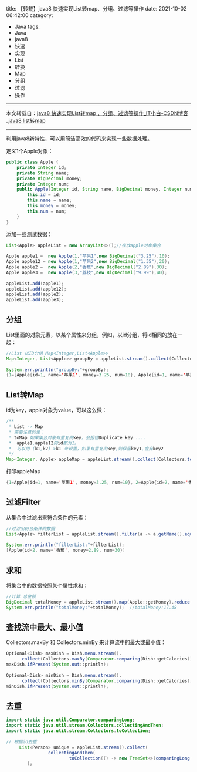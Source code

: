 title: 【转载】java8 快速实现List转map、分组、过滤等操作
date: 2021-10-02 06:42:00
category:
- Java
tags:
- Java
- java8
- 快速
- 实现
- List
- 转换
- Map
- 分组
- 过滤
- 操作
---

本文转载自：[java8 快速实现List转map 、分组、过滤等操作_IT小白-CSDN博客_java8 list转map](https://blog.csdn.net/lu930124/article/details/77595585)

---

利用java8新特性，可以用简洁高效的代码来实现一些数据处理。

定义1个Apple对象：

```java
public class Apple {
    private Integer id;
    private String name;
    private BigDecimal money;
    private Integer num;
    public Apple(Integer id, String name, BigDecimal money, Integer num) {
        this.id = id;
        this.name = name;
        this.money = money;
        this.num = num;
    }
}
```

添加一些测试数据：

```java
List<Apple> appleList = new ArrayList<>();//存放apple对象集合
 
Apple apple1 =  new Apple(1,"苹果1",new BigDecimal("3.25"),10);
Apple apple12 = new Apple(1,"苹果2",new BigDecimal("1.35"),20);
Apple apple2 =  new Apple(2,"香蕉",new BigDecimal("2.89"),30);
Apple apple3 =  new Apple(3,"荔枝",new BigDecimal("9.99"),40);
 
appleList.add(apple1);
appleList.add(apple12);
appleList.add(apple2);
appleList.add(apple3);
```


<!-- more -->


## 分组

List里面的对象元素，以某个属性来分组，例如，以id分组，将id相同的放在一起：

```java
//List 以ID分组 Map<Integer,List<Apple>>
Map<Integer, List<Apple>> groupBy = appleList.stream().collect(Collectors.groupingBy(Apple::getId));
 
System.err.println("groupBy:"+groupBy);
{1=[Apple{id=1, name='苹果1', money=3.25, num=10}, Apple{id=1, name='苹果2', money=1.35, num=20}], 2=[Apple{id=2, name='香蕉', money=2.89, num=30}], 3=[Apple{id=3, name='荔枝', money=9.99, num=40}]}
```

## List转Map

id为key，apple对象为value，可以这么做：

```java
/**
 * List -> Map
 * 需要注意的是：
 * toMap 如果集合对象有重复的key，会报错Duplicate key ....
 *  apple1,apple12的id都为1。
 *  可以用 (k1,k2)->k1 来设置，如果有重复的key,则保留key1,舍弃key2
 */
Map<Integer, Apple> appleMap = appleList.stream().collect(Collectors.toMap(Apple::getId, a -> a,(k1,k2)->k1));
```

打印appleMap

```java
{1=Apple{id=1, name='苹果1', money=3.25, num=10}, 2=Apple{id=2, name='香蕉', money=2.89, num=30}, 3=Apple{id=3, name='荔枝', money=9.99, num=40}}
```

## 过滤Filter

从集合中过滤出来符合条件的元素：

```java
//过滤出符合条件的数据
List<Apple> filterList = appleList.stream().filter(a -> a.getName().equals("香蕉")).collect(Collectors.toList());
 
System.err.println("filterList:"+filterList);
[Apple{id=2, name='香蕉', money=2.89, num=30}]
```

## 求和

将集合中的数据按照某个属性求和：

```java
//计算 总金额
BigDecimal totalMoney = appleList.stream().map(Apple::getMoney).reduce(BigDecimal.ZERO, BigDecimal::add);
System.err.println("totalMoney:"+totalMoney);  //totalMoney:17.48
```

## 查找流中最大、最小值

Collectors.maxBy 和 Collectors.minBy 来计算流中的最大或最小值：

```java
Optional<Dish> maxDish = Dish.menu.stream().
      collect(Collectors.maxBy(Comparator.comparing(Dish::getCalories)));
maxDish.ifPresent(System.out::println);
 
Optional<Dish> minDish = Dish.menu.stream().
      collect(Collectors.minBy(Comparator.comparing(Dish::getCalories)));
minDish.ifPresent(System.out::println);
```

## 去重

```java
import static java.util.Comparator.comparingLong;
import static java.util.stream.Collectors.collectingAndThen;
import static java.util.stream.Collectors.toCollection;
 
// 根据id去重
     List<Person> unique = appleList.stream().collect(
                collectingAndThen(
                        toCollection(() -> new TreeSet<>(comparingLong(Apple::getId))), ArrayList::new)
        );
```
